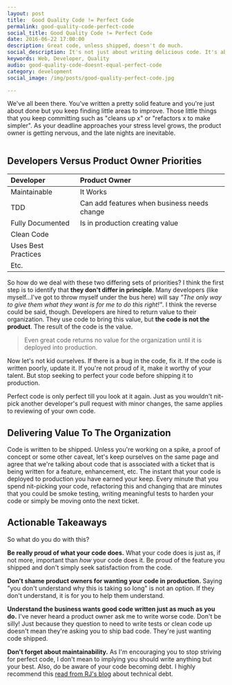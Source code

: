 ```yaml
---
layout: post
title:  Good Quality Code != Perfect Code
permalink: good-quality-code-perfect-code
social_title: Good Quality Code != Perfect Code
date: 2016-06-22 17:00:00
description: Great code, unless shipped, doesn't do much.
social_description: It's not just about writing delicious code. It's about writing code that's in production.
keywords: Web, Developer, Quality
audio: good-quality-code-doesnt-equal-perfect-code
category: development
social_image: /img/posts/good-quality-perfect-code.jpg

---
```


We've all been there. You've written a pretty solid feature and you're just about done but you keep finding little areas to improve. Those little things that you keep committing such as "cleans up x" or "refactors x to make simpler". As your deadline approaches your stress level grows, the product owner is getting nervous, and the late nights are inevitable.

<p style="text-align: center;">
  <img src="{{ site.baseurl }}/img/posts/good-quality-perfect-code.jpg" alt="">
</p>

## Developers Versus Product Owner Priorities

| Developer           | Product Owner                               |
|:--------------------|:--------------------------------------------|
| Maintainable        | It Works                                    |
| TDD                 | Can add features when business needs change |
| Fully Documented    | Is in production creating value             |
| Clean Code          |                                             |
| Uses Best Practices |                                             |
| Etc.                |                                             |


So how do we deal with these two differing sets of priorities? I think the first step is to identify that **they don't differ in principle**. Many developers (like myself...I've got to throw myself under the bus here) will say *"The only way to give them what they want is for me to do this right!"*. I think the reverse could be said, though. Developers are hired to return value to their organization. They use code to bring this value, but **the code is not the product**. The result of the code is the value.

> Even great code returns no value for the organization until it is deployed into production.

Now let's not kid ourselves. If there is a bug in the code, fix it. If the code is written poorly, update it. If you're not proud of it, make it worthy of your talent. But stop seeking to perfect your code before shipping it to production.

Perfect code is only perfect till you look at it again. Just as you wouldn't nit-pick another developer's pull request with minor changes, the same applies to reviewing of your own code.

## Delivering Value To The Organization

Code is written to be shipped. Unless you're working on a spike, a proof of concept or some other caveat, let's keep ourselves on the same page and agree that we're talking about code that is associated with a ticket that is being written for a feature, enhancement, etc. The instant that your code is deployed to production you have earned your keep. Every minute that you spend nit-picking your code, refactoring this and changing that are minutes that you could be smoke testing, writing meaningful tests to harden your code or simply be moving onto the next ticket.

## Actionable Takeaways

So what do you do with this?

**Be really proud of what your code does.** What your code does is just as, if not more, important than *how* your code does it. Be proud of the feature you shipped and don't simply seek satisfaction from the code.

**Don't shame product owners for wanting your code in production.** Saying "you don't understand why this is taking so long" is not an option. If they don't understand, it is for you to help them understand.

**Understand the business wants good code written just as much as you do.** I've never heard a product owner ask me to write worse code. Don't be silly! Just because they question to need to write tests or clean code up doesn't mean they're asking you to ship bad code. They're just wanting code shipped.

**Don't forget about maintainability.** As I'm encouraging you to stop striving for perfect code, I don't mean to implying you should write anything but your best. Also, do be aware of your code becoming debt. I highly recommend this [read from RJ's blog](https://rjzaworski.com/2016/06/technical-debt) about technical debt.
